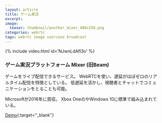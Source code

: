 ```yaml
---
layout: article
title: ゲーム実況
excerpt: 
image:
  teaser: thumbnail/another_mixer_400x250.png
categories: webrtc
tags: webrtc image usercase broadcast
---
```


{% include video.html id='NJwnLdAfl3o' %}

### ゲーム実況プラットフォーム Mixer (旧Beam)

ゲームをライブ配信できるサービス。
WebRTCを使い、遅延がほぼゼロのリアルタイム配信を特徴としている。
低遅延を活かし、視聴者とチャットでコミュニケーションをとることも可能。

Microsoftが2016年に買収。
Xbox OneのやWindows 10に標準で組み込まれている。

[Demo](https://mixer.com/){:target="_blank"}
